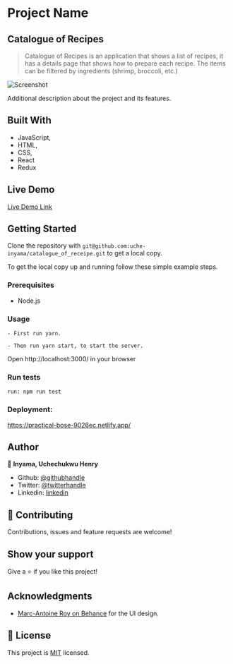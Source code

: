 # Project Name

## Catalogue of Recipes

> Catalogue of Recipes is an application that shows a list of recipes, it has a details page that shows
> how to prepare each recipe. The items can be filtered by ingredients (shrimp, broccoli, etc.)

![Screenshot](https://user-images.githubusercontent.com/46329537/84108147-6b562980-aa17-11ea-9d55-365c0b811cbf.png)

Additional description about the project and its features.

## Built With

- JavaScript,
- HTML,
- CSS,
- React
- Redux

## Live Demo

[Live Demo Link](https://practical-bose-9026ec.netlify.app/)

## Getting Started

Clone the repository with `git@github.com:uche-inyama/catalogue_of_receipe.git` to get a local copy.

To get the local copy up and running follow these simple example steps.

### Prerequisites

- Node.js

### Usage

    - First run yarn.

    - Then run yarn start, to start the server.

Open http://localhost:3000/ in your browser

### Run tests

    run: npm run test

### Deployment:

https://practical-bose-9026ec.netlify.app/

## Author

👤 **Inyama, Uchechukwu Henry**

- Github: [@githubhandle](https://github.com/uche-inyama)
- Twitter: [@twitterhandle](https://twitter.com/euuoc)
- Linkedin: [linkedin](https://www.linkedin.com/in/uchechukwu-inyama-b3429a105/)

## 🤝 Contributing

Contributions, issues and feature requests are welcome!

## Show your support

Give a ⭐️ if you like this project!

## Acknowledgments

- [Marc-Antoine Roy on Behance](https://www.behance.net/gallery/11351281/NomNom) for the UI design.

## 📝 License

This project is [MIT](lic.url) licensed.

